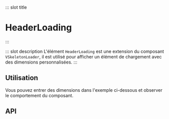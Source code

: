 ::: slot title
# HeaderLoading
:::

::: slot description
L'élément `HeaderLoading` est une extension du composant `VSkeletonLoader`, il est utilisé pour afficher un élément de chargement avec des dimensions personnalisées.
:::

## Utilisation

Vous pouvez entrer des dimensions dans l'exemple ci-dessous et observer le comportement du composant.

<DocExample
  eager
  file="elements/header-loading/examples/header-loading"
/>

## API

<DocApi
  :value="['HeaderLoading']"
  :api="{
    HeaderLoading: {
      props: [
        {
          name: 'width',
          default: '\'100px\'',
          type: 'string',
          description: 'La largeur du composant.'
        },
        {
          name: 'height',
          default: '\'1rem\'',
          type: 'string',
          description: 'La hauteur du composant.'
        }
      ]
    }
  }"
/>
